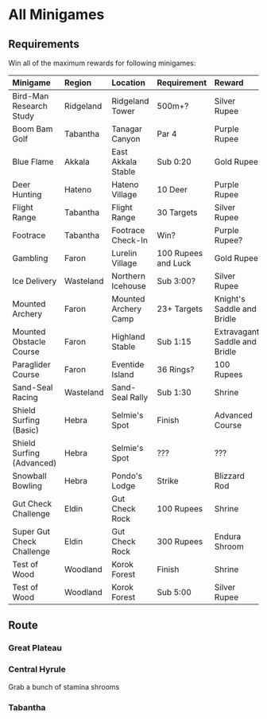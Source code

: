 # All Minigames

## Requirements

Win all of the maximum rewards for following minigames:

Minigame | Region | Location | Requirement | Reward
:--|:--|:--|:--|:--
Bird-Man Research Study | Ridgeland | Ridgeland Tower | 500m+? | Silver Rupee
Boom Bam Golf | Tabantha | Tanagar Canyon | Par 4 | Purple Rupee
Blue Flame | Akkala | East Akkala Stable | Sub 0:20 | Gold Rupee
Deer Hunting | Hateno | Hateno Village | 10 Deer | Purple Rupee
Flight Range | Tabantha | Flight Range | 30 Targets | Silver Rupee
Footrace | Tabantha | Footrace Check-In | Win? | Purple Rupee?
Gambling | Faron | Lurelin Village | 100 Rupees and Luck | Gold Rupee
Ice Delivery | Wasteland | Northern Icehouse | Sub 3:00? | Silver Rupee
Mounted Archery | Faron | Mounted Archery Camp | 23+ Targets | Knight's Saddle and Bridle
Mounted Obstacle Course | Faron | Highland Stable | Sub 1:15 | Extravagant Saddle and Bridle
Paraglider Course | Faron | Eventide Island | 36 Rings? | 100 Rupees
Sand-Seal Racing | Wasteland | Sand-Seal Rally | Sub 1:30 | Shrine
Shield Surfing (Basic) | Hebra | Selmie's Spot | Finish | Advanced Course
Shield Surfing (Advanced) | Hebra | Selmie's Spot | ??? | ???
Snowball Bowling | Hebra | Pondo's Lodge | Strike | Blizzard Rod
Gut Check Challenge | Eldin | Gut Check Rock | 100 Rupees | Shrine
Super Gut Check Challenge | Eldin | Gut Check Rock | 300 Rupees | Endura Shroom
Test of Wood | Woodland | Korok Forest | Finish | Shrine
Test of Wood | Woodland | Korok Forest | Sub 5:00 | Silver Rupee

## Route

### Great Plateau

### Central Hyrule

Grab a bunch of stamina shrooms

### Tabantha
